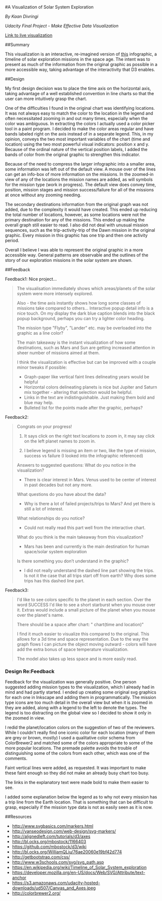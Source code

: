 #A Visualization of Solar System Exploration

*By Kaan Divringi*

*Udacity Final Project - Make Effective Data Visualization*

[Link to live visualization](http://kdivringi.github.io/d3-solar/)

##Summary

This visualization is an interactive, re-imagined version of [this](https://commons.wikimedia.org/wiki/File:Timeline_of_Solar_System_exploration.jpg) infographic, a timeline of solar exploration missions in the space age. The intent was to present as much of the information from the original graphic as possible in a more accessible way, taking advantage of the interactivity that D3 enables.

##Design

My first design decision was to place the time axis on the horizontal axis, taking advantage of a well established convention in line charts so that the user can more intuitively grasp the chart.

One of the difficulties I found in the original chart was identifying locations. It was not always easy to match the color to the location in the legend and often necessitated zooming in and out many times, especially when the color was ambiguous. In extracting the colors I actually used a color picker tool in a paint program. I decided to make the color areas regular and have bands labeled right on the axis instead of in a separate legend. This, in my opinion, conveys the two most important variables of the chart (time and location) using the two most powerful visual indicators: position x and y. Because of the ordinal nature of the vertical position labels, I added the bands of color from the original graphic to strengthen this indicator.

Because of the need to compress the larger infographic into a smaller area, some information was left out of the default view. A mouse over of the lines can get an info-box of more information on the missions. In the zoomed-in view of any of the locations the mission names are added, as will symbols for the mission type (work in progress). The default view does convey time, position, mission stages and mission success/failure for all of the missions at once without any zooming needing.

The secondary destinations information from the original graph was not added, due to the complexity it would have created. This ended up reducing the total number of locations, however, as some locations were not the primary destination for any of the missions. This ended up making the overall graph still easier to read. I also did not deal with unusual mission sequences, such as the trip-activity-trip of the Dawn mission in the original graphic. Every mission in this graphic has one trip and then one activity period.

Overall I believe I was able to represent the original graphic in a more accessible way. General patterns are observable and the outlines of the story of our exploration missions in the solar system are shown.


##Feedback

Feedback1:
Nice project...

>The visualisation immediately shows which areas/planets of the solar system were more intensely explored.
>
>Also - the time axis instantly shows how long some classes of missions take compared to others... Interactive popup detail info is a nice touch. On my display the dark blue caption blends into the black popup background, perhaps you can try a lighter color heading.
>
>The  mission type "Flyby", "Lander" etc. may be overloaded into the graphic as a line color?
>
>The main takeaway is the instant visualization of how some destinations, such as Mars and Sun are getting increased attention in sheer number of missions aimed at them.  
>
>I think the visualization is effective but can be improved with a couple minor tweaks if possible:
>- Graph-paper like vertical faint lines delineating years would be helpful
>- Horizontal colors delineating planets is nice but Jupiter and Saturn mix together - altering that selection would be helpful.
>- Links in the text are indistinguishable. Just making them bold and blue may help. 
>- Bulleted list for the points made after the graphic, perhaps?

Feedback2:
>Congrats on your progress!
>
>1. It says click on the right text locations to zoom in, it may say click on the left planet names to zoom in.
>
>2. I believe legend is missing an item or two, like the type of mission, success vs failure (I looked into the infographic referenced)
>
>Answers to suggested questions:
>What do you notice in the visualization?
>- There is clear interest in Mars. Venus used to be center of interest in past decades but not any more. 
>
>What questions do you have about the data?
>- Why is there a lot of failed projects/trips to Mars? And yet there is still a lot of interest.
>
>What relationships do you notice?
>- Could not really read this part well from the interactive chart.
>
>What do you think is the main takeaway from this visualization?
>- Mars has been and currently is the main destination for human space/solar system exploration
>
>Is there something you don’t understand in the graphic?
>- I did not really understand the dashed line part showing the trips. Is not it the case that all trips start off from earth? Why does some trips has this dashed line part.

Feedback3:
>I'd like to see colors specific to the planet in each section. Over the word SUCCESS I'd like to see a short starburst when you mouse over it. Extras would include a small picture of the planet when you mouse over the planet's name.
>
>There should be a space after chart: " chart(time and location)"
>
>I find it much easier to visualize this compared to the original. This allows for a 3d time and space representation. Due to the way the graph flows I can picture the object moving outward - colors will have add the extra bonus of space temperature visualization.
>
>The model also takes up less space and is more easily read.

### Design Re:Feedback

Feedback for the visualization was generally positive. One person suggested adding mission types to the visualization, which I already had in mind and had partly started. I ended up creating some original svg graphics for each one in Inkscape and adding them in programmatically. The mission type icons are too much detail in the overall view but when it is zoomed in they are added, along with a legend to the left to denote the types. The legend is too distracting on the global view so I decided to show it only in the zoomed in view.

I redid the planet/location colors on the suggestion of two of the reviewers. While I couldn't really find one iconic color for each location (many of them are grey or brown, mostly) I used a qualitative color schema from ColorBrewer2 and matched some of the colors appropriate to some of the more popular locations. The premade palette avoids the trouble of distinguishing some of the colors from each other, which was one of the comments.

Faint vertical lines were added, as requested. It was important to make these faint enough so they did not make an already busy chart too busy.

The links in the explanatory text were made bold to make them easier to see.

I added some explanation below the legend as to why not every mission has a trip line from the Earth location. That is something that can be difficult to grasp, especially if the mission type data is not as easily seen as it is now.

##Resources

- http://www.svgbasics.com/markers.html
- http://vanseodesign.com/web-design/svg-markers/
- http://alignedleft.com/tutorials/d3/axes
- http://bl.ocks.org/mbostock/1166403
- https://github.com/mbostock/d3/wiki
- http://bl.ocks.org/WilliamQLiu/76ae20060e19bf42d774
- http://getbootstrap.com/css/
- http://www.w3schools.com/svg/svg_path.asp
- https://en.wikipedia.org/wiki/Timeline_of_Solar_System_exploration
- https://developer.mozilla.org/en-US/docs/Web/SVG/Attribute/text-anchor
- https://s3.amazonaws.com/udacity-hosted-downloads/ud507/Canvas_and_Axes.jpeg
- http://colorbrewer2.org/
